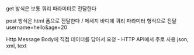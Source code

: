 get 방식은 보통 쿼리 파라미터로 전달한다

post 방식은 html 폼으로 전달한다 / 메세지 바디에 쿼리 파라미터 형식으로 전달 username=hello&age=20

Http Message Body에 직접 데이터를 담아서 요청 - HTTP API에서 주로 사용 json, xml, text